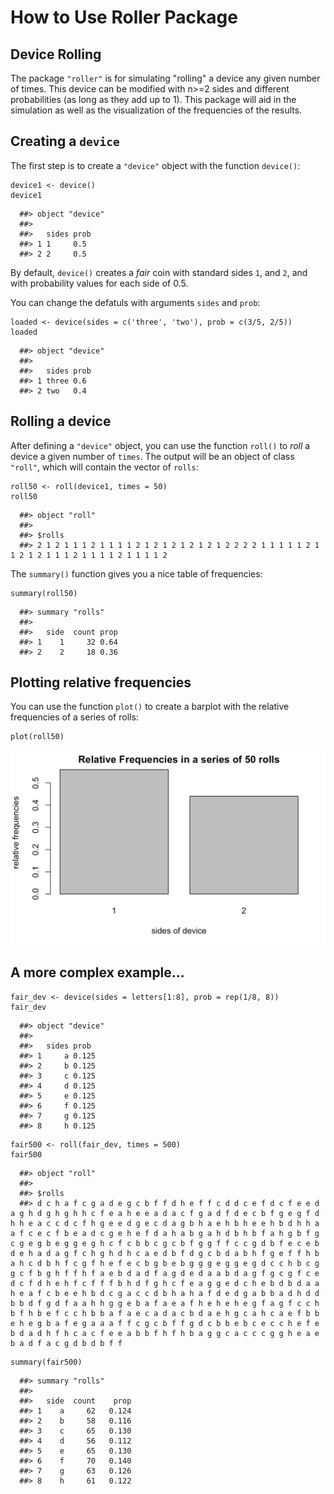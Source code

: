 # How to Use Roller Package

## Device Rolling

The package `"roller"` is for simulating "rolling" a device any given number of times. This device can be modified with n>=2 sides and different probabilities (as long as they add up to 1). This package will aid in the simulation as well as the visualization of the frequencies of the results. 

## Creating a `device`

The first step is to create a `"device"` object with the function `device()`:

```{r}
device1 <- device()
device1
```
```
  ##> object "device"
  ##>
  ##>   sides prob
  ##> 1 1     0.5
  ##> 2 2     0.5
```
By default, `device()` creates a _fair_ coin with standard sides `1`, and 
`2`, and with probability values for each side of 0.5.

You can change the defatuls with arguments `sides` and `prob`:

```{r}
loaded <- device(sides = c('three', 'two'), prob = c(3/5, 2/5))
loaded
```
```
  ##> object "device"
  ##>
  ##>   sides prob
  ##> 1 three 0.6
  ##> 2 two   0.4
```

## Rolling a device

After defining a `"device"` object, you can use the function `roll()` to
_roll_ a device a given number of `times`. The output will be an object of class 
`"roll"`, which will contain the vector of `rolls`:

```{r}
roll50 <- roll(device1, times = 50)
roll50
```
```
  ##> object "roll"
  ##> 
  ##> $rolls
  ##> 2 1 2 1 1 1 2 1 1 1 1 2 1 2 1 2 1 2 1 2 1 2 2 2 2 1 1 1 1 1 2 1 1 2 1 2 1 1 1 2 1 1 1 1 2 1 1 1 1 2
```

The `summary()` function gives you a nice table of frequencies:
```{r}
summary(roll50)
```
```
  ##> summary "rolls"
  ##>
  ##>   side  count prop
  ##> 1    1     32 0.64
  ##> 2    2     18 0.36
```

## Plotting relative frequencies

You can use the function `plot()` to create a barplot with the relative 
frequencies of a series of rolls:

```{r, fig.show='hold'}
plot(roll50)
```

![](report-images/image1.png)<!-- -->

## A more complex example...

```{r}
fair_dev <- device(sides = letters[1:8], prob = rep(1/8, 8))
fair_dev
```
```
  ##> object "device"
  ##>
  ##>   sides prob
  ##> 1     a 0.125
  ##> 2     b 0.125
  ##> 3     c 0.125
  ##> 4     d 0.125
  ##> 5     e 0.125
  ##> 6     f 0.125
  ##> 7     g 0.125
  ##> 8     h 0.125
```

```{r}
fair500 <- roll(fair_dev, times = 500)
fair500
```
```
  ##> object "roll"
  ##> 
  ##> $rolls
  ##> d c h a f c g a d e g c b f f d h e f f c d d c e f d c f e e d a g h d g h g h h c f e a h e e a d a c f g a d f d e c b f g e g f d h h e a c c d c f h g e e d g e c d a g b h a e h b h e e h b d h h a a f c e c f b e a d c g e h e f d a h a b g a h d b h b f a h g b f g c g e g b e g g e g h c f c b b c g c b f g g f f c c g d b f e c e b d e h a d a g f c h g h d h c a e d b f d g c b d a b h f g e f f h b a h c d b h f c g f h e f e c b g b e b g g g e g g e g d c c h b c g g c f b g h f f h f a e b d a d f a g d e d a a b d a g f g c g f c e d c f d h e h f c f f f b h d f g h c f e a g g e d c h e b d b d a a h e a f c b e e h b d c g a c c d b h a h a f d e d g a b b a d h d d b b d f g d f a a h h g g e b a f a e a f h e h e h e g f a g f c c h b f h b e f c c h b b a f a e c a d a c b d a e h g c a h c a e f b b e h e g b a f e g a a a f f c g c b f f g d c b b e b c e c c h e f e b d a d h f h c a c f e e a b b f h f h b a g g c a c c c g g h e a e b a d f a c g d b d b f f 
```

```{r}
summary(fair500)
```
```
  ##> summary "rolls"
  ##>
  ##>   side  count    prop
  ##> 1    a     62   0.124
  ##> 2    b     58   0.116
  ##> 3    c     65   0.130
  ##> 4    d     56   0.112
  ##> 5    e     65   0.130
  ##> 6    f     70   0.140
  ##> 7    g     63   0.126
  ##> 8    h     61   0.122
```







